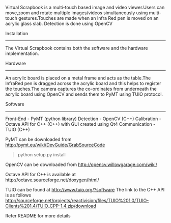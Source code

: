Virtual Scrapbook is a multi-touch based image and video viewer.Users can move,zoom and rotate multiple images/videos simultaneously using multi-touch gestures.Touches are made when an Infra Red pen is moved on an acrylic glass slab.
Detection is done using OpenCV

Installation

---


The Virtual Scrapbook contains both the software and the hardware implementation.

Hardware

---


An acrylic board is placed on a metal frame and acts as the table.The InfraRed pen is dragged across the acrylic board
and this helps to register the touches.The camera captures the co-ordinates from underneath the acrylic board using
OpenCV and sends them to PyMT using TUIO protocol.

Software

---


Front-End - PyMT (python library)
Detection - OpenCV (C++)
Calibration - Octave API for C++ (C++) with GUI created using Qt4
Communication - TUIO (C++)

PyMT can be downloaded from http://pymt.eu/wiki/DevGuide/GrabSourceCode
> python setup.py install

OpenCV can be downloaded from http://opencv.willowgarage.com/wiki/

Octave API for C++ is available at http://octave.sourceforge.net/doxygen/html/

TUIO can be found at http://www.tuio.org/?software
The link to the C++ API is as follows
http://sourceforge.net/projects/reactivision/files/TUIO%201.0/TUIO-Clients%201.4/TUIO_CPP-1.4.zip/download

Refer README for more details